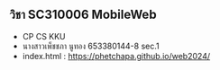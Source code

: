## วิชา SC310006 MobileWeb
- CP CS KKU
- นางสาวเพ็ชชภา นูทอง 653380144-8 sec.1
- index.html : https://phetchapa.github.io/web2024/
